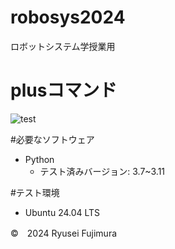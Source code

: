 # robosys2024
ロボットシステム学授業用
# plusコマンド
![test](http://github.com/mooto2525/robosys2024/actions/workflows/test.yml/badge.svg)


#必要なソフトウェア
- Python
  - テスト済みバージョン: 3.7~3.11


#テスト環境
- Ubuntu 24.04 LTS

©　2024 Ryusei Fujimura
